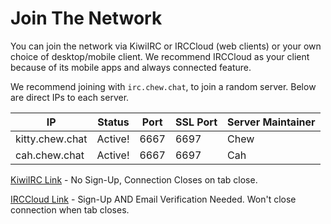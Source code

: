 # Join The Network

You can join the network via KiwiIRC or IRCCloud (web clients) or your own choice of desktop/mobile client. We recommend IRCCloud as your client because of its mobile apps and always connected feature.

We recommend joining with `irc.chew.chat`, to join a random server. Below are direct IPs to each server.

IP              | Status  | Port | SSL Port | Server Maintainer
--------------- | ------- | ---- | -------- | -----------------
kitty.chew.chat | Active! | 6667 | 6697     | Chew
cah.chew.chat   | Active! | 6667 | 6697     | Cah

[KiwiIRC Link](http://chew.chat/webchat) - No Sign-Up, Connection Closes on tab close.

[IRCCloud Link](https://www.irccloud.com/invite?channel=%23lobby&hostname=irc.chew.pro&port=6667) - Sign-Up AND Email Verification Needed. Won't close connection when tab closes.
